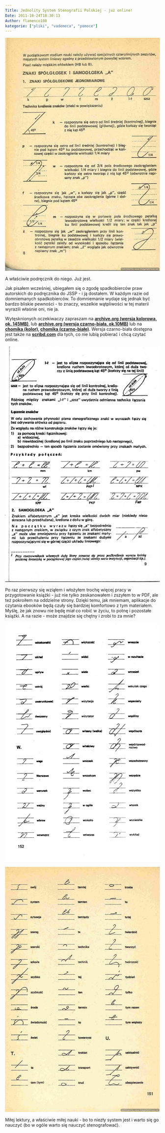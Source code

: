 ```yaml
---
Title: Jednolity System Stenografii Polskiej - już online!
Date: 2011-10-24T18:30:13
Author: flamenco108
kategorie: ["pliki", "vademeca", "pomoce"]
---
```


![](008.jpg)

A
właściwie podręcznik do niego. Już jest.

Jak pisałem wcześniej, ubiegałem się o zgodę spadkobierców praw
autorskich do podręcznika do JSSP - i ją dostałem. W każdym razie od
domniemanych spadkobierców. To domniemanie wydaje się jednak być bardzo
bliskie pewności - to znaczy, wszelkie wątpliwości w tej materii
wyrazili właśnie oni, nie ja.

Wytęsknionych oczekiwaczy zapraszam na 
[**archive.org (wersja kolorowa,
ok. 145MB)**](https://www.archive.org/details/Stenografia1), lub
[**archive.org (wersja czarno-biała,
ok.10MB)**](https://www.archive.org/details/Stenografia1Bw) lub na
**[chomika
(kolor)](https://chomikuj.pl/flamenco108/stenografia/Stenografia_1-Lazarski_Ryszard,1098630224.pdf),
[chomika
(czarno-białe)](https://chomikuj.pl/flamenco108/stenografia/Stenografia_1-Lazarski_Ryszard_czb,1098630225.pdf)**.
Wersja czarno-biała dostępna jest także na
[**scribd.com**](https://www.scribd.com/doc/69429734) dla tych, co nie
lubią pobierać i chcą czytać online.

![](009.png)

Po raz pierwszy się wziąłem i włożyłem trochę więcej pracy w
przygotowanie książki - już nie tylko zeskanowałem i zszyłem to w PDF,
ale też pokroiłem na oddzielne strony. Dzięki temu, jak mniemam,
aplikacje do czytania ebooków będą czuły się bardziej komfortowo z tym
materiałem. Myślę, że jak znowu nie będę miał co robić w życiu, to potnę
i pozostałe książki. A na razie - może znajdzie się chętny i zrobi to za
mnie?







![](154.png)



![](155.jpg)

Miłej lektury, a właściwie miłej nauki - bo to niezły system jest i
warto się go nauczyć (bo w ogóle warto się nauczyć stenografować).
